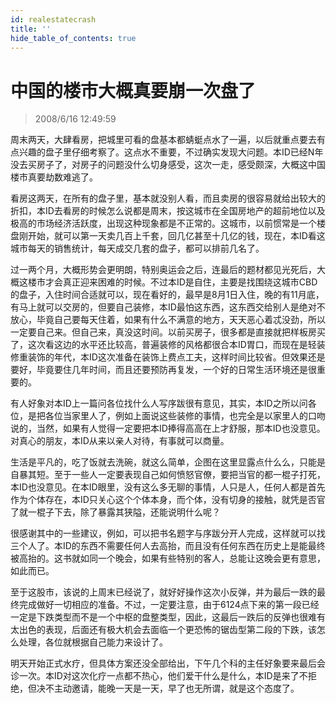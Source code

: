 ```yaml
---
id: realestatecrash 
title: ''
hide_table_of_contents: true
---
```


# 中国的楼市大概真要崩一次盘了

> 2008/6/16 12:49:59

<div style={{color: '#990000', fontWeight: '500', fontSize: '18px'}}>

周末两天，大肆看房，把城里可看的盘基本都蜻蜓点水了一遍，以后就重点要去有点兴趣的盘子里仔细考察了。这点水不重要，不过确实发现大问题。本ID已经N年没去买房子了，对房子的问题没什么切身感受，这次一走，感受颇深，大概这中国楼市真要劫数难逃了。

 

看房这两天，在所有的盘子里，基本就没别人看，而且卖房的很容易就给出较大的折扣，本ID去看房的时候怎么说都是周末，按这城市在全国房地产的超前地位以及极高的市场经济活跃度，出现这种现象都是不正常的。这城市，以前惯常是一个楼盘刚开始，就可以第一天卖几百上千套，回几亿甚至十几亿的钱，现在，本ID看这城市每天的销售统计，每天成交几套的盘子，都可以排前几名了。

 

过一两个月，大概形势会更明朗，特别奥运会之后，连最后的题材都见光死后，大概这楼市才会真正迎来困难的时候。不过本ID是自住，主要是找围绕这城市CBD的盘子，入住时间合适就可以，现在看好的，最早是8月1日入住，晚的有11月底，有马上就可以交房的，但要自己装修，本ID最怕这东西，这东西交给别人是绝对不放心，毕竟自己要每天住着，如果有什么不满意的地方，天天恶心着忒没劲，所以一定要自己来。但自己来，真没这时间。以前买房子，很多都是直接就把样板房买了，这次看这边的水平还比较高，普遍装修的风格都很合本ID胃口，而现在是轻装修重装饰的年代，本ID这次准备在装饰上费点工夫，这样时间比较省。但效果还是要好，毕竟要住几年时间，而且还要预防再复发，一个好的日常生活环境还是很重要的。

</div>
 
<div style={{color: '#FF0000', fontWeight: '500', fontSize: '18px'}}>

有人好象对本ID上一篇问各位找什么人写序跋很有意见，其实，本ID之所以问各位，是把各位当家里人了，例如上面说这些装修的事情，也完全是以家里人的口吻说的，当然，如果有人觉得一定要把本ID捧得高高在上才舒服，那本ID也没意见。对真心的朋友，本ID从来以亲人对待，有事就可以商量。

 

生活是平凡的，吃了饭就去洗碗，就这么简单，企图在这里显露点什么么，只能是自暴其短。至于一些人一定要表现自己如何愤怒官僚，要把当官的都一棍子打死，本ID也没意见。在本ID眼里，没有这么多无聊的事情，人只是人，任何人都是首先作为个体存在，本ID只关心这个个体本身，而个体，没有切身的接触，就凭是否官了就一棍子下去，除了暴露其狭隘，还能说明什么呢？

 

很感谢其中的一些建议，例如，可以把书名题字与序跋分开人完成，这样就可以找三个人了。本ID的东西不需要任何人去高抬，而且没有任何东西在历史上是能最终被高抬的。这书就如同一个晚会，如果有些特别的客人，总能让这晚会更有意思，如此而已。

</div>

<div style={{color: '#006600', fontWeight: '500', fontSize: '18px'}}>

至于这股市，该说的上周末已经说了，就好好操作这次小反弹，并为最后一跌的最终完成做好一切相应的准备。不过，一定要注意，由于6124点下来的第一段已经一定是下跌类型而不是一个中枢的盘整类型，因此，这最后一跌后的反弹也很难有太出色的表现，后面还有极大机会去面临一个更恐怖的锯齿型第二段的下跌，该怎么处理，各位就根据自己能力来设计了。

</div>

<div style={{color: '#660099', fontWeight: '500', fontSize: '18px'}}>

明天开始正式水疗，但具体方案还没全部给出，下午几个科的主任好象要来最后会诊一次。本ID对这次化疗一点都不热心，他们爱干什么是什么，本ID是来了不拒绝，但决不主动邀请，能晚一天是一天，早了也无所谓，就是这个态度了。

</div>